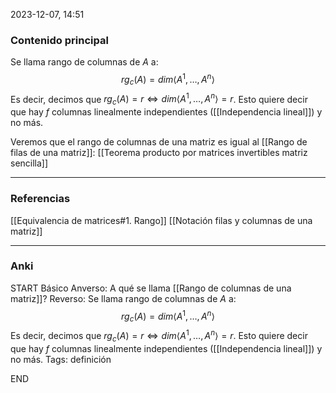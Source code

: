 2023-12-07, 14:51
### Contenido principal

Se llama rango de columnas de $A$ a: 
$$rg_c (A) = dim \langle A^1, \dots, A^n \rangle$$
Es decir, decimos que $rg_c (A) = r \iff dim \langle A^1, \dots, A^n \rangle = r$. Esto quiere decir que hay $f$ columnas linealmente independientes ([[Independencia lineal]]) y no más.

Veremos que el rango de columnas de una matriz es igual al [[Rango de filas de una matriz]]: [[Teorema producto por matrices invertibles matriz sencilla]]

--- 
### Referencias

[[Equivalencia de matrices#1. Rango]]
[[Notación filas y columnas de una matriz]]

---
### Anki

START
Básico
Anverso: A qué se llama [[Rango de columnas de una matriz]]?
Reverso: Se llama rango de columnas de $A$ a: 
$$rg_c (A) = dim \langle A^1, \dots, A^n \rangle$$
Es decir, decimos que $rg_c (A) = r \iff dim \langle A^1, \dots, A^n \rangle = r$. Esto quiere decir que hay $f$ columnas linealmente independientes ([[Independencia lineal]]) y no más.
Tags: definición
<!--ID: 1704822883711-->
END